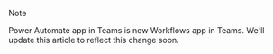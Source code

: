 > [!NOTE]
> Power Automate app in Teams is now Workflows app in Teams. We'll update this article to reflect this change soon.